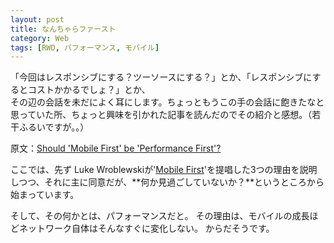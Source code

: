 ```yaml
---
layout: post
title: なんちゃらファースト
category: Web
tags: [RWD, パフォーマンス, モバイル]
---
```


「今回はレスポンシブにする？ツーソースにする？」とか、「レスポンシブにするとコストかかるでしょ？」とか、<br>
その辺の会話を未だによく耳にします。ちょっともうこの手の会話に飽きたなと思っていた所、ちょっと興味を引かれた記事を読んだのでその紹介と感想。（若干ふるいですが。。）

原文：[Should 'Mobile First' be 'Performance First'?](http://www.creativebloq.com/web-design/performance-first-71412421)

ここでは、先ず Luke Wroblewskiが'[Mobile First](http://www.lukew.com/resources/mobile_first.asp)'を提唱した3つの理由を説明しつつ、それに主に同意だが、**何か見過ごしていないか？**というところから始まっています。

そして、その何かとは、パフォーマンスだと。
その理由は、モバイルの成長ほどネットワーク自体はそんなすぐに変化しない。
からだそうです。

